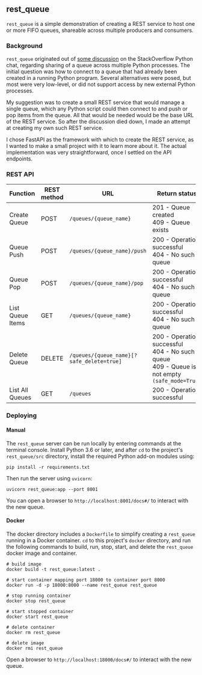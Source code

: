 ## rest_queue

`rest_queue` is a simple demonstration of creating a REST service to host one or more
FIFO queues, shareable across multiple producers and consumers.

### Background

`rest_queue` originated out of <a href="https://chat.stackoverflow.com/transcript/message/51898050#51898050">some discussion</a> on the StackOverflow Python chat, regarding
sharing of a queue across multiple Python processes. The initial question was how to connect 
to a queue that had already been created in a running Python program. Several alternatives were
posed, but most were very low-level, or did not support access by new external Python processes.

My suggestion was to create a small REST service that would manage a single queue, which any
Python script could then connect to and push or pop items from the queue. All that would be 
needed would be the base URL of the REST service. So after the discussion died down, I made an
attempt at creating my own such REST service.

I chose FastAPI as the framework with which to create the REST service, as I wanted to make a 
small project with it to learn more about it. The actual implementation was very straightforward,
once I settled on the API endpoints.

### REST API

| Function | REST method | URL | Return status |
|---|---|---|---|
| Create Queue |   POST | `/queues/{queue_name}`  | 201 - Queue created<br>409 - Queue exists |
| Queue Push |   POST | `/queues/{queue_name}/push` | 200 - Operation successful<br>404 - No such queue |
| Queue Pop |   POST |   `/queues/{queue_name}/pop` | 200 - Operation successful<br>404 - No such queue |
| List Queue Items | GET |  `/queues/{queue_name}` | 200 - Operation successful<br>404 - No such queue |
| Delete Queue |   DELETE | `/queues/{queue_name}[?safe_delete=true]` | 200 - Operation successful<br>404 - No such queue<br>409 - Queue is not empty `(safe_mode=True)` |
| List All Queues |   GET |   `/queues` | 200 - Operation successful |


### Deploying

#### Manual

The `rest_queue` server can be run locally by entering commands at the terminal console.
Install Python 3.6 or later, and after `cd` to the project's `rest_queue/src` directory, install
the required Python add-on modules using:

    pip install -r requirements.txt

Then run the server using `uvicorn`:

    uvicorn rest_queue:app --port 8001

You can open a browser to `http://localhost:8001/docs#/` to interact with the new queue.


#### Docker

The docker directory includes a `Dockerfile` to simplify creating a `rest_queue` running in a 
Docker container. `cd` to this project's `docker` directory, and run the following commands
to build, run, stop, start, and delete the `rest_queue` docker image and container.

    # build image
    docker build -t rest_queue:latest .

    # start container mapping port 18000 to container port 8000
    docker run -d -p 18000:8000 --name rest_queue rest_queue

    # stop running container
    docker stop rest_queue

    # start stopped container
    docker start rest_queue

    # delete container
    docker rm rest_queue

    # delete image
    docker rmi rest_queue

Open a browser to `http://localhost:18000/docs#/` to interact with the new queue. 
